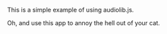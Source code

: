 This is a simple example of using audiolib.js.

Oh, and use this app to annoy the hell out of your cat.

